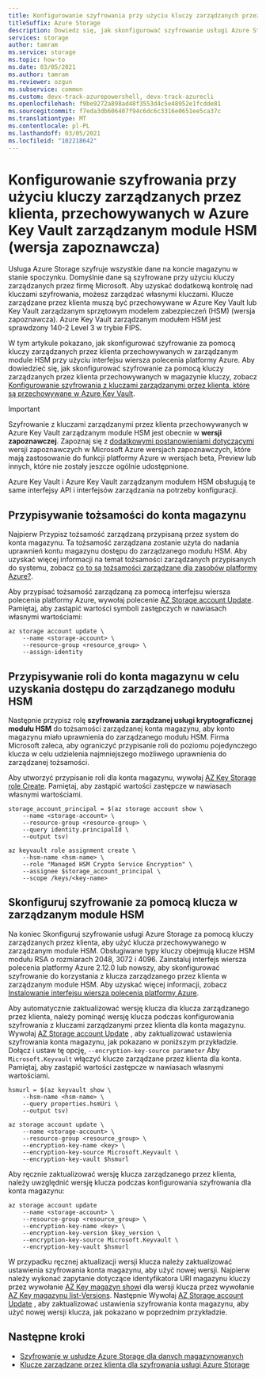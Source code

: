 ```yaml
---
title: Konfigurowanie szyfrowania przy użyciu kluczy zarządzanych przez klienta, przechowywanych w Azure Key Vault zarządzanym module HSM (wersja zapoznawcza)
titleSuffix: Azure Storage
description: Dowiedz się, jak skonfigurować szyfrowanie usługi Azure Storage za pomocą kluczy zarządzanych przez klienta w Azure Key Vault zarządzanym module HSM (wersja zapoznawcza) przy użyciu interfejsu wiersza polecenia platformy Azure.
services: storage
author: tamram
ms.service: storage
ms.topic: how-to
ms.date: 03/05/2021
ms.author: tamram
ms.reviewer: ozgun
ms.subservice: common
ms.custom: devx-track-azurepowershell, devx-track-azurecli
ms.openlocfilehash: f9be9272a898ad48f3553d4c5e48952e1fcdde81
ms.sourcegitcommit: f7eda3db606407f94c6dc6c3316e0651ee5ca37c
ms.translationtype: MT
ms.contentlocale: pl-PL
ms.lasthandoff: 03/05/2021
ms.locfileid: "102218642"
---
```

# <a name="configure-encryption-with-customer-managed-keys-stored-in-azure-key-vault-managed-hsm-preview"></a>Konfigurowanie szyfrowania przy użyciu kluczy zarządzanych przez klienta, przechowywanych w Azure Key Vault zarządzanym module HSM (wersja zapoznawcza)

Usługa Azure Storage szyfruje wszystkie dane na koncie magazynu w stanie spoczynku. Domyślnie dane są szyfrowane przy użyciu kluczy zarządzanych przez firmę Microsoft. Aby uzyskać dodatkową kontrolę nad kluczami szyfrowania, możesz zarządzać własnymi kluczami. Klucze zarządzane przez klienta muszą być przechowywane w Azure Key Vault lub Key Vault zarządzanym sprzętowym modelem zabezpieczeń (HSM) (wersja zapoznawcza). Azure Key Vault zarządzanym modułem HSM jest sprawdzony 140-2 Level 3 w trybie FIPS.

W tym artykule pokazano, jak skonfigurować szyfrowanie za pomocą kluczy zarządzanych przez klienta przechowywanych w zarządzanym module HSM przy użyciu interfejsu wiersza polecenia platformy Azure. Aby dowiedzieć się, jak skonfigurować szyfrowanie za pomocą kluczy zarządzanych przez klienta przechowywanych w magazynie kluczy, zobacz [Konfigurowanie szyfrowania z kluczami zarządzanymi przez klienta, które są przechowywane w Azure Key Vault](customer-managed-keys-configure-key-vault.md).

> [!IMPORTANT]
>
> Szyfrowanie z kluczami zarządzanymi przez klienta przechowywanych w Azure Key Vault zarządzanym module HSM jest obecnie w **wersji zapoznawczej**. Zapoznaj się z [dodatkowymi postanowieniami dotyczącymi](https://azure.microsoft.com/support/legal/preview-supplemental-terms/) wersji zapoznawczych w Microsoft Azure wersjach zapoznawczych, które mają zastosowanie do funkcji platformy Azure w wersjach beta, Preview lub innych, które nie zostały jeszcze ogólnie udostępnione.
>
> Azure Key Vault i Azure Key Vault zarządzanym modułem HSM obsługują te same interfejsy API i interfejsów zarządzania na potrzeby konfiguracji.

## <a name="assign-an-identity-to-the-storage-account"></a>Przypisywanie tożsamości do konta magazynu

Najpierw Przypisz tożsamość zarządzaną przypisaną przez system do konta magazynu. Ta tożsamość zarządzana zostanie użyta do nadania uprawnień kontu magazynu dostępu do zarządzanego modułu HSM. Aby uzyskać więcej informacji na temat tożsamości zarządzanych przypisanych do systemu, zobacz [co to są tożsamości zarządzane dla zasobów platformy Azure?](../../active-directory/managed-identities-azure-resources/overview.md).

Aby przypisać tożsamość zarządzaną za pomocą interfejsu wiersza polecenia platformy Azure, wywołaj polecenie [AZ Storage account Update](/cli/azure/storage/account#az-storage-account-update). Pamiętaj, aby zastąpić wartości symboli zastępczych w nawiasach własnymi wartościami:

```azurecli
az storage account update \
    --name <storage-account> \
    --resource-group <resource_group> \
    --assign-identity
```

## <a name="assign-a-role-to-the-storage-account-for-access-to-the-managed-hsm"></a>Przypisywanie roli do konta magazynu w celu uzyskania dostępu do zarządzanego modułu HSM

Następnie przypisz rolę **szyfrowania zarządzanej usługi kryptograficznej modułu HSM** do tożsamości zarządzanej konta magazynu, aby konto magazynu miało uprawnienia do zarządzanego modułu HSM. Firma Microsoft zaleca, aby ograniczyć przypisanie roli do poziomu pojedynczego klucza w celu udzielenia najmniejszego możliwego uprawnienia do zarządzanej tożsamości.

Aby utworzyć przypisanie roli dla konta magazynu, wywołaj [AZ Key Storage role Create](/cli/azure/role/assignment#az_role_assignment_create). Pamiętaj, aby zastąpić wartości zastępcze w nawiasach własnymi wartościami.
  
```azurecli
storage_account_principal = $(az storage account show \
    --name <storage-account> \
    --resource-group <resource-group> \
    --query identity.principalId \
    --output tsv)

az keyvault role assignment create \
    --hsm-name <hsm-name> \
    --role "Managed HSM Crypto Service Encryption" \
    --assignee $storage_account_principal \
    --scope /keys/<key-name>
```

## <a name="configure-encryption-with-a-key-in-the-managed-hsm"></a>Skonfiguruj szyfrowanie za pomocą klucza w zarządzanym module HSM

Na koniec Skonfiguruj szyfrowanie usługi Azure Storage za pomocą kluczy zarządzanych przez klienta, aby użyć klucza przechowywanego w zarządzanym module HSM. Obsługiwane typy kluczy obejmują klucze HSM modułu RSA o rozmiarach 2048, 3072 i 4096. Zainstaluj interfejs wiersza polecenia platformy Azure 2.12.0 lub nowszy, aby skonfigurować szyfrowanie do korzystania z klucza zarządzanego przez klienta w zarządzanym module HSM. Aby uzyskać więcej informacji, zobacz [Instalowanie interfejsu wiersza polecenia platformy Azure](/cli/azure/install-azure-cli).

Aby automatycznie zaktualizować wersję klucza dla klucza zarządzanego przez klienta, należy pominąć wersję klucza podczas konfigurowania szyfrowania z kluczami zarządzanymi przez klienta dla konta magazynu. Wywołaj [AZ Storage account Update](/cli/azure/storage/account#az_storage_account_update) , aby zaktualizować ustawienia szyfrowania konta magazynu, jak pokazano w poniższym przykładzie. Dołącz i ustaw tę opcję, `--encryption-key-source parameter` Aby `Microsoft.Keyvault` włączyć klucze zarządzane przez klienta dla konta. Pamiętaj, aby zastąpić wartości zastępcze w nawiasach własnymi wartościami.

```azurecli
hsmurl = $(az keyvault show \
    --hsm-name <hsm-name> \
    --query properties.hsmUri \
    --output tsv)

az storage account update \
    --name <storage-account> \
    --resource-group <resource_group> \
    --encryption-key-name <key> \
    --encryption-key-source Microsoft.Keyvault \
    --encryption-key-vault $hsmurl
```

Aby ręcznie zaktualizować wersję klucza zarządzanego przez klienta, należy uwzględnić wersję klucza podczas konfigurowania szyfrowania dla konta magazynu:

```azurecli-interactive
az storage account update
    --name <storage-account> \
    --resource-group <resource_group> \
    --encryption-key-name <key> \
    --encryption-key-version $key_version \
    --encryption-key-source Microsoft.Keyvault \
    --encryption-key-vault $hsmurl
```

W przypadku ręcznej aktualizacji wersji klucza należy zaktualizować ustawienia szyfrowania konta magazynu, aby użyć nowej wersji. Najpierw należy wykonać zapytanie dotyczące identyfikatora URI magazynu kluczy przez wywołanie [AZ Key magazyn show](/cli/azure/keyvault#az-keyvault-show)i dla wersji klucza przez wywołanie [AZ Key magazynu list-Versions](/cli/azure/keyvault/key#az-keyvault-key-list-versions). Następnie Wywołaj [AZ Storage account Update](/cli/azure/storage/account#az-storage-account-update) , aby zaktualizować ustawienia szyfrowania konta magazynu, aby użyć nowej wersji klucza, jak pokazano w poprzednim przykładzie.

## <a name="next-steps"></a>Następne kroki

- [Szyfrowanie w usłudze Azure Storage dla danych magazynowanych](storage-service-encryption.md)
- [Klucze zarządzane przez klienta dla szyfrowania usługi Azure Storage](customer-managed-keys-overview.md)
